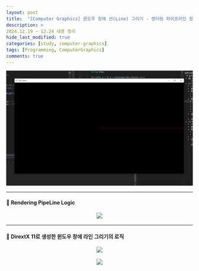 ```yaml
---
layout: post
title:  "[Computer Graphics] 윈도우 창에 선(Line) 그리기 - 렌더링 파이프라인 정리"
description: >
2024.12.19 ~ 12.24 내용 정리
hide_last_modified: true
categories: [study, computer-graphics]
tags: [Programming, ComputerGraphics]
comments: true
---
```


<p align="center">
  <img src="../../../assets/img/blog/computer_graphics/window_line.png" style="width: 832px; height: auto;" >
</p>

<!-- <span style="color:darkgray; font-size:14px;"> 이미지 출처 : </span> -->

-----

#### 📼 Rendering PipeLine Logic


<p align="center">
  <img src="../../../assets/img/blog/computer_graphics/rendering_summury1.png" style="width: 832px; height: auto;" />
</p>

-----

#### 📼 DirextX 11로 생성한 윈도우 창에 라인 그리기의 로직
<p align="center">
  <img src="../../../assets/img/blog/computer_graphics/rendering_summury2.png" style="width: 832px; height: auto;" />
</p>

<p align="center">
  <img src="../../../assets/img/blog/computer_graphics/rendering_summury3.png" style="width: 832px; height: auto;" />
</p>